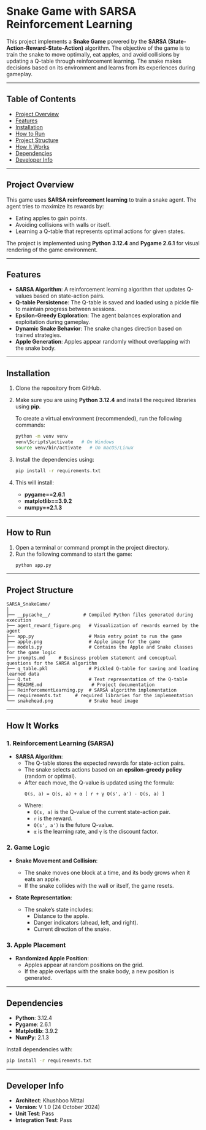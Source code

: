 # Snake Game with SARSA Reinforcement Learning

This project implements a **Snake Game** powered by the **SARSA (State-Action-Reward-State-Action)** algorithm. The objective of the game is to train the snake to move optimally, eat apples, and avoid collisions by updating a Q-table through reinforcement learning. The snake makes decisions based on its environment and learns from its experiences during gameplay.

---

## Table of Contents
- [Project Overview](#project-overview)  
- [Features](#features)  
- [Installation](#installation)  
- [How to Run](#how-to-run)  
- [Project Structure](#project-structure)  
- [How It Works](#how-it-works)  
- [Dependencies](#dependencies)  
- [Developer Info](#developer-info)  

---

## Project Overview
This game uses **SARSA reinforcement learning** to train a snake agent. The agent tries to maximize its rewards by:
- Eating apples to gain points.
- Avoiding collisions with walls or itself.
- Learning a Q-table that represents optimal actions for given states.

The project is implemented using **Python 3.12.4** and **Pygame 2.6.1** for visual rendering of the game environment.

---

## Features
- **SARSA Algorithm**: A reinforcement learning algorithm that updates Q-values based on state-action pairs.
- **Q-table Persistence**: The Q-table is saved and loaded using a pickle file to maintain progress between sessions.
- **Epsilon-Greedy Exploration**: The agent balances exploration and exploitation during gameplay.
- **Dynamic Snake Behavior**: The snake changes direction based on trained strategies.
- **Apple Generation**: Apples appear randomly without overlapping with the snake body.

---

## Installation
1. Clone the repository from GitHub.
2. Make sure you are using **Python 3.12.4** and install the required libraries using **pip**.
   
   To create a virtual environment (recommended), run the following commands:
   ```bash
   python -m venv venv
   venv\Scripts\activate   # On Windows
   source venv/bin/activate   # On macOS/Linux
   ```

3. Install the dependencies using:
   ```bash
   pip install -r requirements.txt
   ```

4. This will install:
   - **pygame==2.6.1**
   - **matplotlib==3.9.2**
   - **numpy==2.1.3**

---

## How to Run
1. Open a terminal or command prompt in the project directory.
2. Run the following command to start the game:
   ```bash
   python app.py
   ```

---

## Project Structure
```
SARSA_SnakeGame/
│
├── __pycache__/            # Compiled Python files generated during execution
├── agent_reward_figure.png   # Visualization of rewards earned by the agent
├── app.py                    # Main entry point to run the game
├── apple.png                 # Apple image for the game
├── models.py                 # Contains the Apple and Snake classes for the game logic
├── prompts.md     # Business problem statement and conceptual questions for the SARSA algorithm
├── q_table.pkl               # Pickled Q-table for saving and loading learned data
├── Q.txt                     # Text representation of the Q-table
├── README.md                  # Project documentation
├── ReinforcementLearning.py  # SARSA algorithm implementation
├── requirements.txt     # required libraries for the implementation
└── snakehead.png             # Snake head image
```

---

## How It Works

### 1. **Reinforcement Learning (SARSA)**
- **SARSA Algorithm**:  
   - The Q-table stores the expected rewards for state-action pairs.
   - The snake selects actions based on an **epsilon-greedy policy** (random or optimal).
   - After each move, the Q-value is updated using the formula:  
     ```
     Q(s, a) = Q(s, a) + α [ r + γ Q(s', a') - Q(s, a) ]
     ```  
   - Where:
     - `Q(s, a)` is the Q-value of the current state-action pair.
     - `r` is the reward.
     - `Q(s', a')` is the future Q-value.
     - `α` is the learning rate, and `γ` is the discount factor.


### 2. **Game Logic**
- **Snake Movement and Collision**:  
   - The snake moves one block at a time, and its body grows when it eats an apple.
   - If the snake collides with the wall or itself, the game resets.

- **State Representation**:  
   - The snake’s state includes:
     - Distance to the apple.
     - Danger indicators (ahead, left, and right).
     - Current direction of the snake.

### 3. **Apple Placement**
- **Randomized Apple Position**:  
   - Apples appear at random positions on the grid.
   - If the apple overlaps with the snake body, a new position is generated.

---

## Dependencies
- **Python**: 3.12.4 
- **Pygame**: 2.6.1 
- **Matplotlib**: 3.9.2 
- **NumPy**: 2.1.3 

Install dependencies with:
```bash
pip install -r requirements.txt
```

---

## Developer Info
- **Architect**: Khushboo Mittal  
- **Version**: V 1.0 (24 October 2024)  
- **Unit Test**: Pass  
- **Integration Test**: Pass  


